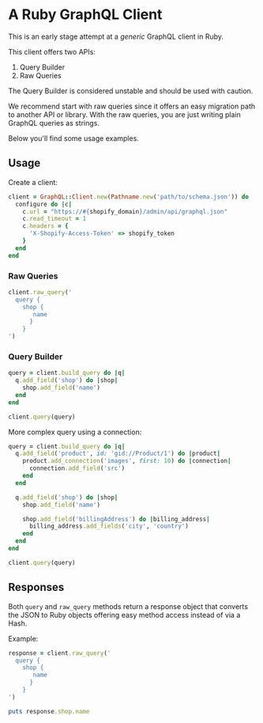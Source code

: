 # A Ruby GraphQL Client

This is an early stage attempt at a *generic* GraphQL client in Ruby.

This client offers two APIs:

1. Query Builder
2. Raw Queries

The Query Builder is considered unstable and should be used with caution.

We recommend start with raw queries since it offers an easy migration path to another API or library. With the raw queries, you are just writing plain GraphQL queries as strings.

Below you'll find some usage examples.

## Usage

Create a client:

```ruby
client = GraphQL::Client.new(Pathname.new('path/to/schema.json')) do
  configure do |c|
    c.url = "https://#{shopify_domain}/admin/api/graphql.json"
    c.read_timeout = 1
    c.headers = {
      'X-Shopify-Access-Token' => shopify_token
    }
  end
end
```

### Raw Queries

```ruby
client.raw_query('
  query {
    shop {
       name
      }
    }
')
```

### Query Builder

```ruby
query = client.build_query do |q|
  q.add_field('shop') do |shop|
    shop.add_field('name')
  end
end

client.query(query)
```

More complex query using a connection:

```ruby
query = client.build_query do |q|
  q.add_field('product', id: 'gid://Product/1') do |product|
    product.add_connection('images', first: 10) do |connection|
      connection.add_field('src')
    end
  end

  q.add_field('shop') do |shop|
    shop.add_field('name')

    shop.add_field('billingAddress') do |billing_address|
      billing_address.add_fields('city', 'country')
    end
  end
end

client.query(query)
```

## Responses

Both `query` and `raw_query` methods return a response object that converts the JSON to Ruby objects offering easy method access instead of via a Hash.

Example:

```ruby
response = client.raw_query('
  query {
    shop {
       name
      }
    }
')

puts response.shop.name
```
